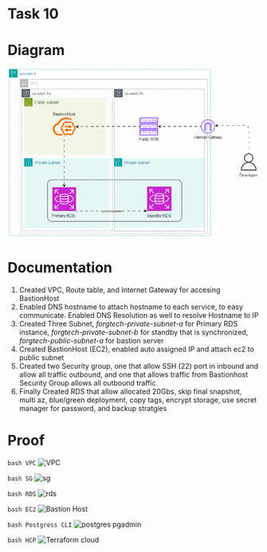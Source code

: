 # Task 10

# Diagram

![WeeksixDiagram](images/WeekSeven.gif)

# Documentation

1. Created VPC, Route table, and Internet Gateway for accesing BastionHost
2. Enabled DNS hostname to attach hostname to each service, to easy communicate. Enabled DNS Resolution as well to resolve Hostname to IP 
3. Created Three Subnet, *forgtech-private-subnet-a* for Primary RDS instance, *forgtech-private-subnet-b* for standby that is synchronized, *forgtech-public-subnet-a* for bastion server
4. Created BastionHost (EC2), enabled auto assigned IP and attach ec2 to public subnet
5. Created two Security group, one that allow SSH (22) port in inbound and allow all traffic outbound, and one that allows traffic from Bastionhost Security Group allows all outbound traffic
6. Finally Created RDS  that allow allocated 20Gbs, skip final snapshot, multi az, blue/green deployment, copy tags, encrypt storage, use secret manager for password, and backup stratgies

# Proof

```bash VPC```
![VPC](images/vpc.png)

```bash SG```
![sg](images/securitygroup.png)

```bash RDS```
![rds](images/rds.png)


```bash EC2```
![Bastion Host](images/bastionhost.png)

```bash Postgress CLI```
![postgres pgadmin](images/postgress.png)

```bash HCP```
![Terraform cloud](images/HCP.png)
